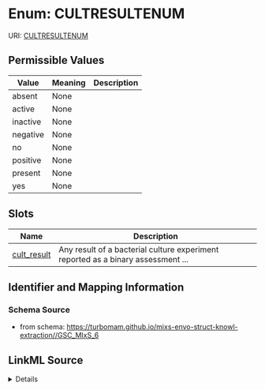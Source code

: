 # Enum: CULTRESULTENUM



URI: [CULTRESULTENUM](CULTRESULTENUM)

## Permissible Values

| Value | Meaning | Description |
| --- | --- | --- |
| absent | None |  |
| active | None |  |
| inactive | None |  |
| negative | None |  |
| no | None |  |
| positive | None |  |
| present | None |  |
| yes | None |  |




## Slots

| Name | Description |
| ---  | --- |
| [cult_result](cult_result.md) | Any result of a bacterial culture experiment reported as a binary assessment ... |






## Identifier and Mapping Information







### Schema Source


* from schema: https://turbomam.github.io/mixs-envo-struct-knowl-extraction//GSC_MIxS_6




## LinkML Source

<details>
```yaml
name: CULT_RESULT_ENUM
from_schema: https://turbomam.github.io/mixs-envo-struct-knowl-extraction//GSC_MIxS_6
rank: 1000
permissible_values:
  absent:
    text: absent
  active:
    text: active
  inactive:
    text: inactive
  negative:
    text: negative
  'no':
    text: 'no'
  positive:
    text: positive
  present:
    text: present
  'yes':
    text: 'yes'

```
</details>
